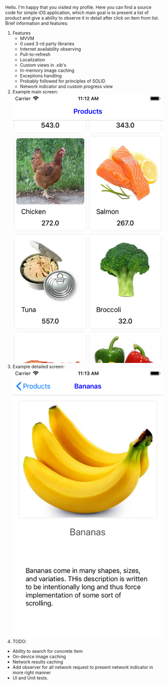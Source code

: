 Hello. I'm happy that you visited my profile. Here you can find a source code for simple iOS application, which main goal is to present a list of product and give a ability to observe it in detail after click on item from list.
Brief information and features:
1. Features
    * MVVM
    * 0 used 3-rd party libraries
    * Internet availability observing
    * Pull-to-refresh
    * Localization
    * Custom views in .xib's
    * In-memory image caching
    * Exceptions handling
    * Probably followed for principles of SOLID
    * Network indicator and custom progress view
2. Example main screen:
    ![Alt text](/screenshots/main.png?raw=true "Main screen")
3. Example detailed screen:
    ![Alt text](/screenshots/detailed.png?raw=true "Detailed screen")
4. TODO:
  - Ability to search for concrete item
  - On-device image caching
  - Network results caching
  - Add observer for all network request to present network indicator in more right manner
  - UI and Unit tests.
  
